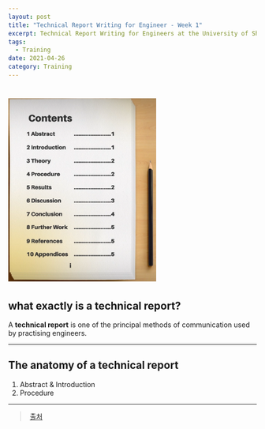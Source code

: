 ```yaml
---
layout: post
title: "Technical Report Writing for Engineer - Week 1"
excerpt: Technical Report Writing for Engineers at the University of Sheffield - 1주차
tags:
  - Training
date: 2021-04-26
category: Training
---
```


# <img width="300px" src="/img/training/tech_report_1w.png">

## what exactly is a technical report?

A **technical report** is one of the principal methods of communication used by practising engineers.

- - -

## The anatomy of a technical report

1. Abstract & Introduction
2. Procedure

- - -

> [출처](https://www.futurelearn.com/courses/technical-report-writing-for-engineers/10/steps/833609)